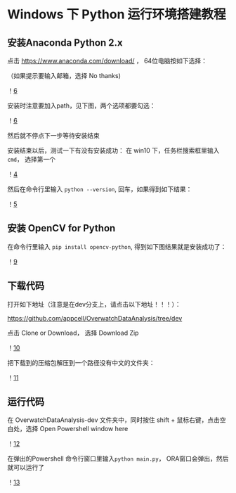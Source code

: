 # Windows 下 Python 运行环境搭建教程

## 安装Anaconda Python 2.x

点击 https://www.anaconda.com/download/ ， 64位电脑按如下选择：

（如果提示要输入邮箱，选择 No thanks)

！[6](./docs/screenshots/6.png)

安装时注意要加入path，见下图，两个选项都要勾选：

！[6](./docs/screenshots/8.png)

然后就不停点下一步等待安装结束

安装结束以后，测试一下有没有安装成功： 在 win10 下，任务栏搜索框里输入 `cmd`， 选择第一个

！[4](./docs/screenshots/4.png)

然后在命令行里输入 `python --version`, 回车，如果得到如下结果：

！[5](./docs/screenshots/5.png)

## 安装 OpenCV for Python

在命令行里输入 `pip install opencv-python`, 得到如下图结果就是安装成功了：

！[9](./docs/screenshots/9.png)

## 下载代码

打开如下地址（注意是在dev分支上，请点击以下地址！！！）：

https://github.com/appcell/OverwatchDataAnalysis/tree/dev

点击 Clone or Download， 选择 Download Zip

！[10](./docs/screenshots/10.png)

把下载到的压缩包解压到一个路径没有中文的文件夹：

！[11](./docs/screenshots/11.png)

## 运行代码

在 OverwatchDataAnalysis-dev 文件夹中，同时按住 shift + 鼠标右键，点击空白处，选择 Open Powershell window here

！[12](./docs/screenshots/12.png)

在弹出的Powershell 命令行窗口里输入`python main.py`， ORA窗口会弹出，然后就可以运行了

！[13](./docs/screenshots/13.png)









